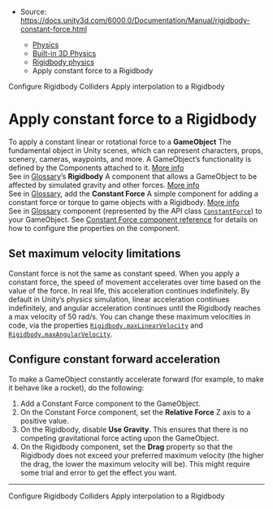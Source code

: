 * Source: https://docs.unity3d.com/6000.0/Documentation/Manual/rigidbody-constant-force.html

  * [Physics](https://docs.unity3d.com/6000.0/Documentation/Manual/PhysicsSection.html)
  * [Built-in 3D Physics](https://docs.unity3d.com/6000.0/Documentation/Manual/PhysicsOverview.html)
  * [Rigidbody physics](https://docs.unity3d.com/6000.0/Documentation/Manual/rigidbody-physics-section.html)
  * Apply constant force to a Rigidbody


[](https://docs.unity3d.com/6000.0/Documentation/Manual/rigidbody-configure-colliders.html)
Configure Rigidbody Colliders 
[](https://docs.unity3d.com/6000.0/Documentation/Manual/rigidbody-interpolation.html)
Apply interpolation to a Rigidbody
# Apply constant force to a Rigidbody
To apply a constant linear or rotational force to a **GameObject** The fundamental object in Unity scenes, which can represent characters, props, scenery, cameras, waypoints, and more. A GameObject’s functionality is defined by the Components attached to it. [More info](https://docs.unity3d.com/6000.0/Documentation/Manual/class-GameObject.html)  
See in [Glossary](https://docs.unity3d.com/6000.0/Documentation/Manual/Glossary.html#GameObject)’s **Rigidbody** A component that allows a GameObject to be affected by simulated gravity and other forces. [More info](https://docs.unity3d.com/6000.0/Documentation/Manual/class-Rigidbody.html)  
See in [Glossary](https://docs.unity3d.com/6000.0/Documentation/Manual/Glossary.html#Rigidbody), add the **Constant Force** A simple component for adding a constant force or torque to game objects with a Rigidbody. [More info](https://docs.unity3d.com/6000.0/Documentation/Manual/class-ConstantForce.html)  
See in [Glossary](https://docs.unity3d.com/6000.0/Documentation/Manual/Glossary.html#ConstantForce) component (represented by the API class [`ConstantForce`](https://docs.unity3d.com/6000.0/Documentation/ScriptReference/ConstantForce.html)) to your GameObject. See [Constant Force component reference](https://docs.unity3d.com/6000.0/Documentation/Manual/class-ConstantForce.html) for details on how to configure the properties on the component.
## Set maximum velocity limitations
Constant force is not the same as constant speed. When you apply a constant force, the speed of movement accelerates over time based on the value of the force. In real life, this acceleration continues indefinitely. By default in Unity’s physics simulation, linear acceleration continues indefinitely, and angular acceleration continues until the Rigidbody reaches a max velocity of 50 rad/s. You can change these maximum velocities in code, via the properties [`Rigidbody.maxLinearVelocity`](https://docs.unity3d.com/6000.0/Documentation/ScriptReference/Rigidbody-maxLinearVelocity.html) and [`Rigidbody.maxAngularVelocity`](https://docs.unity3d.com/6000.0/Documentation/ScriptReference/Rigidbody-maxAngularVelocity.html).
## Configure constant forward acceleration
To make a GameObject constantly accelerate forward (for example, to make it behave like a rocket), do the following:
  1. Add a Constant Force component to the GameObject.
  2. On the Constant Force component, set the **Relative Force** Z axis to a positive value.
  3. On the Rigidbody, disable **Use Gravity**. This ensures that there is no competing gravitational force acting upon the GameObject.
  4. On the Rigidbody component, set the **Drag** property so that the Rigidbody does not exceed your preferred maximum velocity (the higher the drag, the lower the maximum velocity will be). This might require some trial and error to get the effect you want.


* * *
[](https://docs.unity3d.com/6000.0/Documentation/Manual/rigidbody-configure-colliders.html)
Configure Rigidbody Colliders 
[](https://docs.unity3d.com/6000.0/Documentation/Manual/rigidbody-interpolation.html)
Apply interpolation to a Rigidbody
